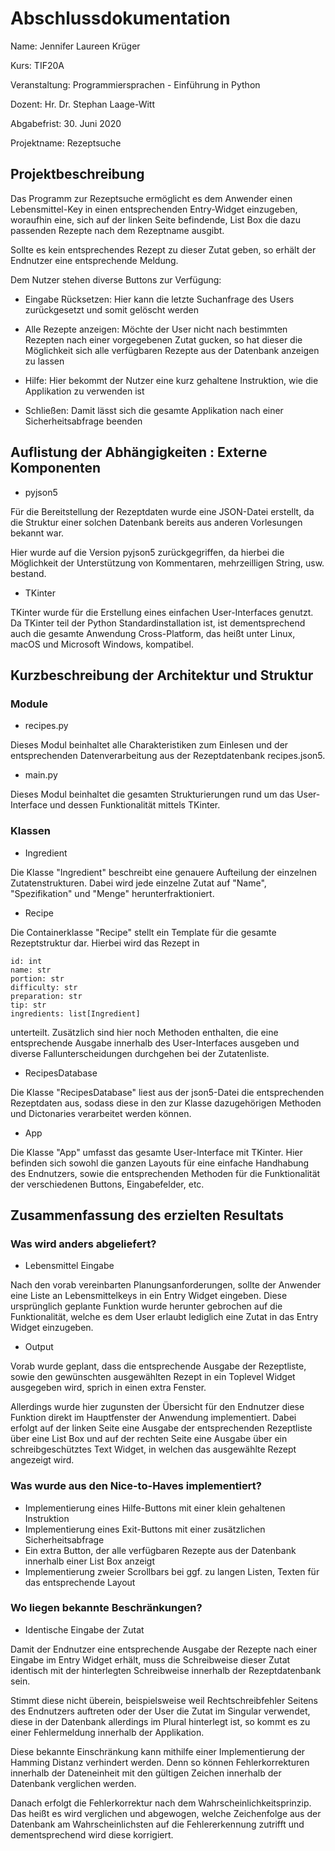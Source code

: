 # Abschlussdokumentation
Name: Jennifer Laureen Krüger

Kurs: TIF20A

Veranstaltung: Programmiersprachen - Einführung in Python

Dozent: Hr. Dr. Stephan Laage-Witt

Abgabefrist: 30. Juni 2020

Projektname: Rezeptsuche

## Projektbeschreibung

Das Programm zur Rezeptsuche ermöglicht es dem Anwender einen Lebensmittel-Key in einen entsprechenden Entry-Widget einzugeben, woraufhin eine, sich auf der linken Seite befindende, List Box die dazu passenden Rezepte nach dem Rezeptname ausgibt.

Sollte es kein entsprechendes Rezept zu dieser Zutat geben, so erhält der Endnutzer eine entsprechende Meldung.

Dem Nutzer stehen diverse Buttons zur Verfügung:

- Eingabe Rücksetzen: Hier kann die letzte Suchanfrage des Users zurückgesetzt und somit gelöscht werden

- Alle Rezepte anzeigen: Möchte der User nicht nach bestimmten Rezepten nach einer vorgegebenen Zutat gucken, so hat dieser die Möglichkeit sich alle verfügbaren Rezepte aus der Datenbank anzeigen zu lassen

- Hilfe: Hier bekommt der Nutzer eine kurz gehaltene Instruktion, wie die Applikation zu verwenden ist

- Schließen: Damit lässt sich die gesamte Applikation nach einer Sicherheitsabfrage beenden

## Auflistung der Abhängigkeiten : Externe Komponenten
- pyjson5

Für die Bereitstellung der Rezeptdaten wurde eine JSON-Datei erstellt, da die Struktur einer solchen Datenbank bereits aus anderen Vorlesungen bekannt war. 

Hier wurde auf die Version pyjson5 zurückgegriffen, da hierbei die Möglichkeit der Unterstützung von Kommentaren, mehrzeilligen String, usw. bestand.

- TKinter

TKinter wurde für die Erstellung eines einfachen User-Interfaces genutzt.
Da TKinter teil der Python Standardinstallation ist, ist dementsprechend auch die gesamte Anwendung Cross-Platform, das heißt unter Linux, macOS und Microsoft Windows, kompatibel.

## Kurzbeschreibung der Architektur und Struktur
### Module
- recipes.py

Dieses Modul beinhaltet alle Charakteristiken zum Einlesen und der entsprechenden Datenverarbeitung aus der Rezeptdatenbank recipes.json5.

- main.py

Dieses Modul beinhaltet die gesamten Strukturierungen rund um das User-Interface und dessen Funktionalität mittels TKinter.

### Klassen
- Ingredient

Die Klasse "Ingredient" beschreibt eine genauere Aufteilung der einzelnen Zutatenstrukturen. Dabei wird jede einzelne Zutat auf "Name", "Spezifikation" und "Menge" herunterfraktioniert.

- Recipe

Die Containerklasse "Recipe" stellt ein Template für die gesamte Rezeptstruktur dar.
Hierbei wird das Rezept in

    id: int
    name: str
    portion: str
    difficulty: str
    preparation: str
    tip: str
    ingredients: list[Ingredient]

unterteilt.
Zusätzlich sind hier noch Methoden enthalten, die eine entsprechende Ausgabe innerhalb des User-Interfaces ausgeben und diverse Fallunterscheidungen durchgehen bei der Zutatenliste.

- RecipesDatabase

Die Klasse "RecipesDatabase" liest aus der json5-Datei die entsprechenden Rezeptdaten aus, sodass diese in den zur Klasse dazugehörigen Methoden und Dictonaries verarbeitet werden können.

- App

Die Klasse "App" umfasst das gesamte User-Interface mit TKinter. Hier befinden sich sowohl die ganzen Layouts für eine einfache Handhabung des Endnutzers, sowie die entsprechenden Methoden für die Funktionalität der verschiedenen Buttons, Eingabefelder, etc.

## Zusammenfassung des erzielten Resultats
### Was wird anders abgeliefert?
- Lebensmittel Eingabe

Nach den vorab vereinbarten Planungsanforderungen, sollte der Anwender eine Liste an Lebensmittelkeys in ein Entry Widget eingeben.
Diese ursprünglich geplante Funktion wurde herunter gebrochen auf die Funktionalität, welche es dem User erlaubt lediglich eine Zutat in das Entry Widget einzugeben.

- Output

Vorab wurde geplant, dass die entsprechende Ausgabe der Rezeptliste, sowie den gewünschten ausgewählten Rezept in ein Toplevel Widget ausgegeben wird, sprich in einen extra Fenster.

Allerdings wurde hier zugunsten der Übersicht für den Endnutzer diese Funktion direkt im Hauptfenster der Anwendung implementiert.
Dabei erfolgt auf der linken Seite eine Ausgabe der entsprechenden Rezeptliste über eine List Box und auf der rechten Seite eine Ausgabe über ein schreibgeschütztes Text Widget, in welchen das ausgewählte Rezept angezeigt wird.

### Was wurde aus den Nice-to-Haves implementiert?
- Implementierung eines Hilfe-Buttons mit einer klein gehaltenen Instruktion
- Implementierung eines Exit-Buttons mit einer zusätzlichen Sicherheitsabfrage
- Ein extra Button, der alle verfügbaren Rezepte aus der Datenbank innerhalb einer List Box anzeigt
- Implementierung zweier Scrollbars bei ggf. zu langen Listen, Texten für das entsprechende Layout

### Wo liegen bekannte Beschränkungen?
- Identische Eingabe der Zutat

Damit der Endnutzer eine entsprechende Ausgabe der Rezepte nach einer Eingabe im Entry Widget erhält, muss die Schreibweise dieser Zutat identisch mit der hinterlegten Schreibweise innerhalb der Rezeptdatenbank sein. 

Stimmt diese nicht überein, beispielsweise weil Rechtschreibfehler Seitens des Endnutzers auftreten oder der User die Zutat im Singular verwendet, diese in der Datenbank allerdings im Plural hinterlegt ist, so kommt es zu einer Fehlermeldung innerhalb der Applikation.

Diese bekannte Einschränkung kann mithilfe einer Implementierung der Hamming Distanz verhindert werden. Denn so können Fehlerkorrekturen innerhalb der Dateneinheit mit den gültigen Zeichen innerhalb der Datenbank verglichen werden. 

Danach erfolgt die Fehlerkorrektur nach dem Wahrscheinlichkeitsprinzip. Das heißt es wird verglichen und abgewogen, welche Zeichenfolge aus der Datenbank am Wahrscheinlichsten auf die Fehlererkennung zutrifft und dementsprechend wird diese korrigiert.
